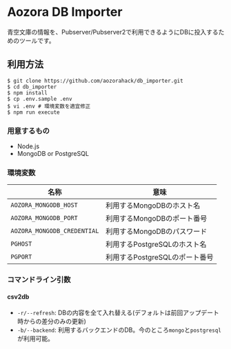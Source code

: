 # Aozora DB Importer
青空文庫の情報を、Pubserver/Pubserver2で利用できるようにDBに投入するためのツールです。

## 利用方法
```
$ git clone https://github.com/aozorahack/db_importer.git
$ cd db_importer
$ npm install
$ cp .env.sample .env
$ vi .env # 環境変数を適宜修正
$ npm run execute
```

### 用意するもの
- Node.js
- MongoDB or PostgreSQL

### 環境変数

| 名称 | 意味 |
| ----- | ---- |
| `AOZORA_MONGODB_HOST` | 利用するMongoDBのホスト名|
| `AOZORA_MONGODB_PORT` | 利用するMongoDBのポート番号|
| `AOZORA_MONGODB_CREDENTIAL` | 利用するMongoDBのパスワード|
| `PGHOST` | 利用するPostgreSQLのホスト名 |
| `PGPORT` | 利用するPostgreSQLのポート番号 |

### コマンドライン引数

#### csv2db
- `-r/--refresh`: DBの内容を全て入れ替える(デフォルトは前回アップデート時からの差分のみの更新)
- `-b/--backend`: 利用するバックエンドのDB。今のところ`mongo`と`postgresql`が利用可能。

